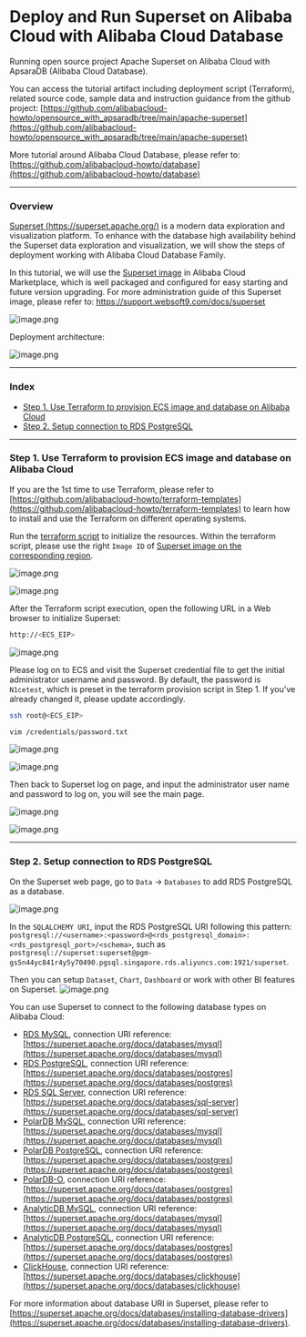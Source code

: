 # Deploy and Run Superset on Alibaba Cloud with Alibaba Cloud Database
Running open source project Apache Superset on Alibaba Cloud with ApsaraDB (Alibaba Cloud Database).

You can access the tutorial artifact including deployment script (Terraform), related source code, sample data and instruction guidance from the github project:
[https://github.com/alibabacloud-howto/opensource_with_apsaradb/tree/main/apache-superset](https://github.com/alibabacloud-howto/opensource_with_apsaradb/tree/main/apache-superset)

More tutorial around Alibaba Cloud Database, please refer to:
[https://github.com/alibabacloud-howto/database](https://github.com/alibabacloud-howto/database)

---
### Overview
[Superset (https://superset.apache.org/)](https://superset.apache.org/) is a modern data exploration and visualization platform.
To enhance with the database high availability behind the Superset data exploration and visualization, we will show the steps of deployment working with Alibaba Cloud Database Family.

In this tutorial, we will use the [Superset image](https://marketplace.alibabacloud.com/products/56698003/Apache_em_Superset_em_on_Ubuntu-sgcmjj00025684.html) in Alibaba Cloud Marketplace, which is well packaged and configured for easy starting and future version upgrading.
For more administration guide of this Superset image, please refer to: https://support.websoft9.com/docs/superset

![image.png](https://github.com/alibabacloud-howto/opensource_with_apsaradb/raw/main/apache-superset/images/worldbank_dashboard.png)

Deployment architecture:

![image.png](https://github.com/alibabacloud-howto/opensource_with_apsaradb/raw/main/apache-superset/images/archi.png)

---
### Index

- [Step 1. Use Terraform to provision ECS image and database on Alibaba Cloud](https://github.com/alibabacloud-howto/opensource_with_apsaradb/tree/main/apache-superset#step-1-use-terraform-to-provision-ecs-image-and-database-on-alibaba-cloud)
- [Step 2. Setup connection to RDS PostgreSQL](https://github.com/alibabacloud-howto/opensource_with_apsaradb/tree/main/apache-superset#step-2-setup-connection-to-rds-postgresql)

---
### Step 1. Use Terraform to provision ECS image and database on Alibaba Cloud

If you are the 1st time to use Terraform, please refer to [https://github.com/alibabacloud-howto/terraform-templates](https://github.com/alibabacloud-howto/terraform-templates) to learn how to install and use the Terraform on different operating systems.

Run the [terraform script](https://github.com/alibabacloud-howto/opensource_with_apsaradb/blob/main/apache-superset/deployment/terraform/main.tf) to initialize the resources. 
Within the terraform script, please use the right ``Image ID`` of [Superset image on the corresponding region](https://marketplace.alibabacloud.com/products/56698003/Apache_em_Superset_em_on_Ubuntu-sgcmjj00025684.html).

![image.png](https://github.com/alibabacloud-howto/opensource_with_apsaradb/raw/main/apache-superset/images/superset_image.png)

![image.png](https://github.com/alibabacloud-howto/opensource_with_apsaradb/raw/main/apache-superset/images/superset_image_in_tf.png)

After the Terraform script execution, open the following URL in a Web browser to initialize Superset: 

```bash
http://<ECS_EIP>
```

![image.png](https://github.com/alibabacloud-howto/opensource_with_apsaradb/raw/main/apache-superset/images/tf_done.png)

Please log on to ECS and visit the Superset credential file to get the initial administrator username and password. By default, the password is ``N1cetest``, which is preset in the terraform provision script in Step 1. If you've already changed it, please update accordingly.

```bash
ssh root@<ECS_EIP>

vim /credentials/password.txt
```

![image.png](https://github.com/alibabacloud-howto/opensource_with_apsaradb/raw/main/apache-superset/images/ecs_logon.png)

![image.png](https://github.com/alibabacloud-howto/opensource_with_apsaradb/raw/main/apache-superset/images/superset_passwword.png)

Then back to Superset log on page, and input the administrator user name and password to log on, you will see the main page.

![image.png](https://github.com/alibabacloud-howto/opensource_with_apsaradb/raw/main/apache-superset/images/superset_logon.png)

![image.png](https://github.com/alibabacloud-howto/opensource_with_apsaradb/raw/main/apache-superset/images/superset_main.png)

---
### Step 2. Setup connection to RDS PostgreSQL

On the Superset web page, go to ``Data`` -> ``Databases`` to add RDS PostgreSQL as a database.

![image.png](https://github.com/alibabacloud-howto/opensource_with_apsaradb/raw/main/apache-superset/images/rds_pg_config.png)

In the ``SQLALCHEMY URI``, input the RDS PostgreSQL URI following this pattern: ``postgresql://<username>:<password>@<rds_postgresql_domain>:<rds_postgresql_port>/<schema>``, such as ``postgresql://superset:superset@pgm-gs5n44yc841r4y5y70490.pgsql.singapore.rds.aliyuncs.com:1921/superset``.

Then you can setup ``Dataset``, ``Chart``, ``Dashboard`` or work with other BI features on Superset.
![image.png](https://github.com/alibabacloud-howto/opensource_with_apsaradb/raw/main/apache-superset/images/covid-19_dashboard.png)

You can use Superset to connect to the following database types on Alibaba Cloud:
- [RDS MySQL](https://www.alibabacloud.com/product/apsaradb-for-rds-mysql), connection URI reference: [https://superset.apache.org/docs/databases/mysql](https://superset.apache.org/docs/databases/mysql)
- [RDS PostgreSQL](https://www.alibabacloud.com/product/apsaradb-for-rds-postgresql), connection URI reference: [https://superset.apache.org/docs/databases/postgres](https://superset.apache.org/docs/databases/postgres)
- [RDS SQL Server](https://www.alibabacloud.com/product/apsaradb-for-rds-sql-server), connection URI reference: [https://superset.apache.org/docs/databases/sql-server](https://superset.apache.org/docs/databases/sql-server)
- [PolarDB MySQL](https://www.alibabacloud.com/product/polardb), connection URI reference: [https://superset.apache.org/docs/databases/mysql](https://superset.apache.org/docs/databases/mysql)
- [PolarDB PostgreSQL](https://www.alibabacloud.com/product/polardb), connection URI reference: [https://superset.apache.org/docs/databases/postgres](https://superset.apache.org/docs/databases/postgres)
- [PolarDB-O](https://www.alibabacloud.com/product/polardb), connection URI reference: [https://superset.apache.org/docs/databases/postgres](https://superset.apache.org/docs/databases/postgres)
- [AnalyticDB MySQL](https://www.alibabacloud.com/product/analyticdb-for-mysql), connection URI reference: [https://superset.apache.org/docs/databases/mysql](https://superset.apache.org/docs/databases/mysql)
- [AnalyticDB PostgreSQL](https://www.alibabacloud.com/product/hybriddb-postgresql), connection URI reference: [https://superset.apache.org/docs/databases/postgres](https://superset.apache.org/docs/databases/postgres)
- [ClickHouse](https://www.alibabacloud.com/product/clickhouse), connection URI reference: [https://superset.apache.org/docs/databases/clickhouse](https://superset.apache.org/docs/databases/clickhouse)

For more information about database URI in Superset, please refer to [https://superset.apache.org/docs/databases/installing-database-drivers](https://superset.apache.org/docs/databases/installing-database-drivers).